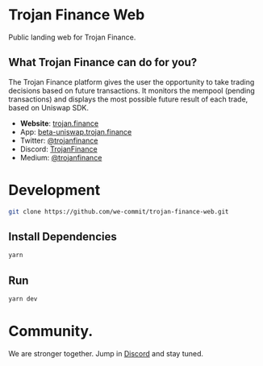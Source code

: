 # Trojan Finance Web

Public landing web for Trojan Finance.

## What Trojan Finance can do for you?

The Trojan Finance platform gives the user the opportunity to take trading decisions based on future transactions.
It monitors the mempool (pending transactions) and displays the most possible future result of each trade, based on Uniswap SDK.

- **Website**: [trojan.finance](https://trojan.finance)
- App: [beta-uniswap.trojan.finance](https://beta-uniswap.trojan.finance)
- Twitter: [@trojanfinance](https://twitter.com/trojanfinance)
- Discord: [TrojanFinance](https://discord.gg/VZkFP78aeF)
- Medium: [@trojanfinance](https://medium.com/@trojanfinance)

# Development

```bash
git clone https://github.com/we-commit/trojan-finance-web.git
```

## Install Dependencies

```bash
yarn
```

## Run

```bash
yarn dev
```

# Community.

We are stronger together. Jump in [Discord](https://discord.gg/VZkFP78aeF) and stay tuned.
